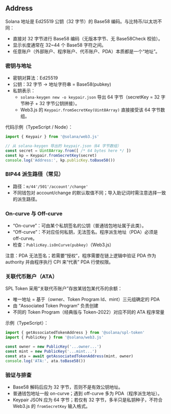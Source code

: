 ## Address

Solana 地址是 Ed25519 公钥（32 字节）的 Base58 编码。与比特币/以太坊不同：
- 直接对 32 字节进行 Base58 编码（无版本字节、无 Base58Check 校验）。
- 显示长度通常在 32~44 个 Base58 字符之间。
- 任意账户（外部账户、程序账户、代币账户、PDA）本质都是一个“地址”。

### 密钥与地址

- 密钥对算法：Ed25519
- 公钥：32 字节 → 地址字符串 = Base58(pubkey)
- 私钥表示：
  - `solana-keygen new -o keypair.json` 导出 64 字节（secretKey = 32 字节种子 + 32 字节公钥拼接）。
  - Web3.js 的 `Keypair.fromSecretKey(Uint8Array)` 直接接受该 64 字节数组。

代码示例（TypeScript / Node）：

```ts
import { Keypair } from '@solana/web3.js'

// 从 solana-keygen 导出的 keypair.json（64 字节数组）
const secret = Uint8Array.from([ /* 64 bytes here */ ])
const kp = Keypair.fromSecretKey(secret)
console.log('Address:', kp.publicKey.toBase58())
```

### BIP44 派生路径（常见）

- 路径：`m/44'/501'/account'/change'`
- 不同钱包对 account/change 的默认取值不同；导入助记词时需注意选择一致的派生路径。

### On-curve 与 Off-curve

- “On-curve”：可由某个私钥签名的公钥（普通钱包地址属于此类）。
- “Off-curve”：不对应任何私钥，无法签名。程序派生地址（PDA）必须是 off-curve。
- 检查：`PublicKey.isOnCurve(pubkey)`（Web3.js）

注意：PDA 无法签名；若需要“授权”，程序需要在链上逻辑中验证 PDA 作为 authority 并由程序执行 CPI 来“代表” PDA 行使权限。

### 关联代币账户（ATA）

SPL Token 采用“关联代币账户”存放某钱包某代币的余额：
- 唯一地址 = 基于（owner、Token Program Id、mint）三元组确定的 PDA
- 由 “Associated Token Program” 负责创建
- 不同的 Token Program（经典版与 Token-2022）对应不同的 ATA 程序常量

示例（TypeScript）：

```ts
import { getAssociatedTokenAddress } from '@solana/spl-token'
import { PublicKey } from '@solana/web3.js'

const owner = new PublicKey('...owner...')
const mint = new PublicKey('...mint...')
const ata = await getAssociatedTokenAddress(mint, owner)
console.log('ATA:', ata.toBase58())
```

### 验证与排查

- Base58 解码后应为 32 字节，否则不是有效公钥地址。
- 普通钱包地址一般 on-curve；遇到 off-curve 多为 PDA（程序派生地址）。
- Keypair JSON 应为 64 字节；若仅有 32 字节，多半只是私钥种子，不符合 Web3.js 的 `fromSecretKey` 输入格式。

